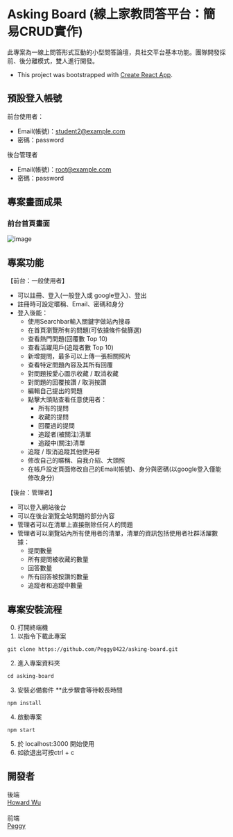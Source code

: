 # Asking Board (線上家教問答平台：簡易CRUD實作)

此專案為一線上問答形式互動的小型問答論壇，具社交平台基本功能。團隊開發採前、後分離模式，雙人進行開發。

* This project was bootstrapped with [Create React App](https://github.com/facebook/create-react-app).

## 預設登入帳號

前台使用者：
* Email(帳號)：student2@example.com
* 密碼：password

後台管理者
* Email(帳號)：root@example.com
* 密碼：password

## 專案畫面成果

### 前台首頁畫面
![image](%PUBLIC_URL%/asking-board-ta.jpg)

## 專案功能

【前台：一般使用者】
* 可以註冊、登入(一般登入或 google登入)、登出  
* 註冊時可設定暱稱、Email、密碼和身分  
* 登入後能：
  * 使用Searchbar輸入關鍵字做站內搜尋
  * 在首頁瀏覽所有的問題(可依據條件做篩選)
  * 查看熱門問題(回覆數 Top 10)
  * 查看活躍用戶(追蹤者數 Top 10)
  * 新增提問，最多可以上傳一張相關照片
  * 查看特定問題內容及其所有回覆
  * 對問題按愛心圖示收藏 / 取消收藏
  * 對問題的回覆按讚 / 取消按讚
  * 編輯自己提出的問題
  * 點擊大頭貼查看任意使用者：
    * 所有的提問
    * 收藏的提問
    * 回覆過的提問
    * 追蹤者(被關注)清單
    * 追蹤中(關注)清單
  * 追蹤 / 取消追蹤其他使用者
  * 修改自己的暱稱、自我介紹、大頭照
  * 在帳戶設定頁面修改自己的Email(帳號)、身分與密碼(以google登入僅能修改身分) 
  
【後台：管理者】
* 可以登入網站後台
* 可以在後台瀏覽全站問題的部分內容
* 管理者可以在清單上直接刪除任何人的問題
* 管理者可以瀏覽站內所有使用者的清單，清單的資訊包括使用者社群活躍數據：  
  * 提問數量
  * 所有提問被收藏的數量
  * 回答數量
  * 所有回答被按讚的數量
  * 追蹤者和追蹤中數量

## 專案安裝流程
0. 打開終端機
1. 以指令下載此專案 
  ```
  git clone https://github.com/Peggy8422/asking-board.git
  ```
2. 進入專案資料夾
  ```
  cd asking-board
  ```
3. 安裝必備套件 **此步驟會等待較長時間
  ```
  npm install 
  ```
4. 啟動專案 
  ```
  npm start
  ```
5. 於 localhost:3000 開始使用
6. 如欲退出可按ctrl + c

## 開發者
後端 <br>
[Howard Wu](https://github.com/HowardWu5566) <br>
<br>
前端 <br>
[Peggy](https://github.com/Peggy8422) <br>



